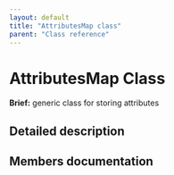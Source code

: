 ```yaml
---
layout: default
title: "AttributesMap class"
parent: "Class reference"
---
```


# AttributesMap Class

**Brief:** generic class for storing attributes

## Detailed description

## Members documentation

